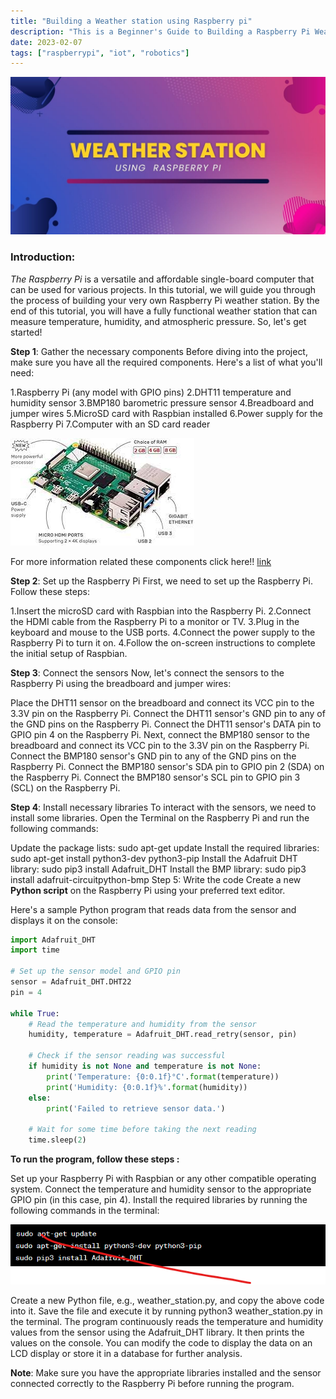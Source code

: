 ```yaml
---
title: "Building a Weather station using Raspberry pi"
description: "This is a Beginner's Guide to Building a Raspberry Pi Weather Station "
date: 2023-02-07
tags: ["raspberrypi", "iot", "robotics"]
---
```

![Syste](images/3.jpg)

### Introduction:

*The Raspberry Pi* is a versatile and affordable single-board computer that can be used for various projects. In this tutorial, we will guide you through the process of building your very own Raspberry Pi weather station. By the end of this tutorial, you will have a fully functional weather station that can measure temperature, humidity, and atmospheric pressure. So, let's get started!

**Step 1**: Gather the necessary components
Before diving into the project, make sure you have all the required components. Here's a list of what you'll need:

1.Raspberry Pi (any model with GPIO pins)
2.DHT11 temperature and humidity sensor
3.BMP180 barometric pressure sensor
4.Breadboard and jumper wires
5.MicroSD card with Raspbian installed
6.Power supply for the Raspberry Pi
7.Computer with an SD card reader

![img](images/download.jpeg)

For more information related these components click here!!
[link](https://youtu.be/gPJs9Qqexc4)

**Step 2**: Set up the Raspberry Pi
First, we need to set up the Raspberry Pi. Follow these steps:

1.Insert the microSD card with Raspbian into the Raspberry Pi.
2.Connect the HDMI cable from the Raspberry Pi to a monitor or TV.
3.Plug in the keyboard and mouse to the USB ports.
4.Connect the power supply to the Raspberry Pi to turn it on.
4.Follow the on-screen instructions to complete the initial setup of Raspbian.

**Step 3**: Connect the sensors
Now, let's connect the sensors to the Raspberry Pi using the breadboard and jumper wires:

Place the DHT11 sensor on the breadboard and connect its VCC pin to the 3.3V pin on the Raspberry Pi.
Connect the DHT11 sensor's GND pin to any of the GND pins on the Raspberry Pi.
Connect the DHT11 sensor's DATA pin to GPIO pin 4 on the Raspberry Pi.
Next, connect the BMP180 sensor to the breadboard and connect its VCC pin to the 3.3V pin on the Raspberry Pi.
Connect the BMP180 sensor's GND pin to any of the GND pins on the Raspberry Pi.
Connect the BMP180 sensor's SDA pin to GPIO pin 2 (SDA) on the Raspberry Pi.
Connect the BMP180 sensor's SCL pin to GPIO pin 3 (SCL) on the Raspberry Pi.

**Step 4**: Install necessary libraries
To interact with the sensors, we need to install some libraries. Open the Terminal on the Raspberry Pi and run the following commands:

Update the package lists: sudo apt-get update
Install the required libraries: sudo apt-get install python3-dev python3-pip
Install the Adafruit DHT library: sudo pip3 install Adafruit_DHT
Install the BMP library: sudo pip3 install adafruit-circuitpython-bmp
Step 5: Write the code
Create a new **Python script** on the Raspberry Pi using your preferred text editor. 

Here's a sample Python program that reads data from the sensor and displays it on the console:

```py
import Adafruit_DHT
import time

# Set up the sensor model and GPIO pin
sensor = Adafruit_DHT.DHT22
pin = 4

while True:
    # Read the temperature and humidity from the sensor
    humidity, temperature = Adafruit_DHT.read_retry(sensor, pin)

    # Check if the sensor reading was successful
    if humidity is not None and temperature is not None:
        print('Temperature: {0:0.1f}°C'.format(temperature))
        print('Humidity: {0:0.1f}%'.format(humidity))
    else:
        print('Failed to retrieve sensor data.')

    # Wait for some time before taking the next reading
    time.sleep(2)
```
**To run the program, follow these steps :**

Set up your Raspberry Pi with Raspbian or any other compatible operating system.
Connect the temperature and humidity sensor to the appropriate GPIO pin (in this case, pin 4).
Install the required libraries by running the following commands in the terminal:

![alt text](images/4.png)

Create a new Python file, e.g., weather_station.py, and copy the above code into it.
Save the file and execute it by running python3 weather_station.py in the terminal.
The program continuously reads the temperature and humidity values from the sensor using the Adafruit_DHT library. It then prints the values on the console. You can modify the code to display the data on an LCD display or store it in a database for further analysis.

**Note**: Make sure you have the appropriate libraries installed and the sensor connected correctly to the Raspberry Pi before running the program.